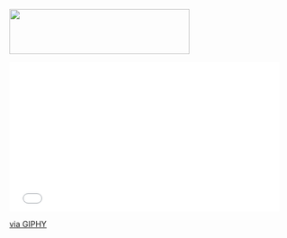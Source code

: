 <a href="https://my.pcloud.com/publink/show?code=kZ5oRqZPQMHwgp6fzJwBVtSVLLImBSXBOBy#tpl=publicfoldergrid" target="_blank"><img src="https://media.giphy.com/media/4pikC5WX05Zra/giphy.gif" width="320" height="80" border="0"></a><br>

<iframe src="//giphy.com/embed/4pikC5WX05Zra" width="480" height="265" frameBorder="0" class="giphy-embed" allowFullScreen></iframe><p><a href="https://giphy.com/gifs/4pikC5WX05Zra">via GIPHY</a></p>
